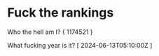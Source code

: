 # Fuck the rankings

Who the hell am I?
{ 1174521 }

What fucking year is it?
[ 2024-06-13T05:10:00Z ]
